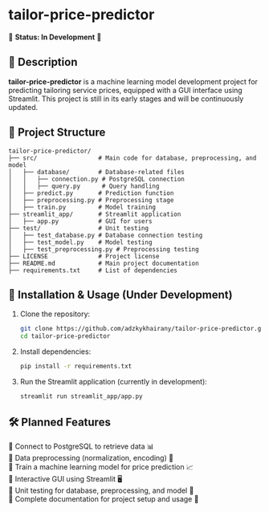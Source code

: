 # tailor-price-predictor

🚧 **Status: In Development** 🚧

## 📌 Description
**tailor-price-predictor** is a machine learning model development project for predicting tailoring service prices, equipped with a GUI interface using Streamlit. This project is still in its early stages and will be continuously updated.

## 📁 Project Structure
```
tailor-price-predictor/
├── src/                 # Main code for database, preprocessing, and model
│   ├── database/        # Database-related files
│   │   ├── connection.py # PostgreSQL connection
│   │   ├── query.py      # Query handling
│   ├── predict.py       # Prediction function
│   ├── preprocessing.py # Preprocessing stage
│   ├── train.py         # Model training
├── streamlit_app/       # Streamlit application
│   ├── app.py           # GUI for users
├── test/                # Unit testing
│   ├── test_database.py # Database connection testing
│   ├── test_model.py    # Model testing
│   ├── test_preprocessing.py # Preprocessing testing
├── LICENSE              # Project license
├── README.md            # Main project documentation
├── requirements.txt     # List of dependencies
```

## 🚀 Installation & Usage (Under Development)

1. Clone the repository:
   ```bash
   git clone https://github.com/adzkykhairany/tailor-price-predictor.git
   cd tailor-price-predictor
   ```
2. Install dependencies:
   ```bash
   pip install -r requirements.txt
   ```
3. Run the Streamlit application (currently in development):
   ```bash
   streamlit run streamlit_app/app.py
   ```

## 🛠 Planned Features
🚧 Connect to PostgreSQL to retrieve data 📊  
🚧 Data preprocessing (normalization, encoding) 🔄  
🚧 Train a machine learning model for price prediction 📈  
🚧 Interactive GUI using Streamlit 🖥  
🚧 Unit testing for database, preprocessing, and model 🔬  
🚧 Complete documentation for project setup and usage 📄  
